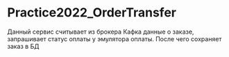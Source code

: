 # Practice2022_OrderTransfer
Данный сервис считывает из брокера Кафка данные о заказе, запрашивает статус оплаты у эмулятора оплаты. После чего сохраняет заказ в БД
 
